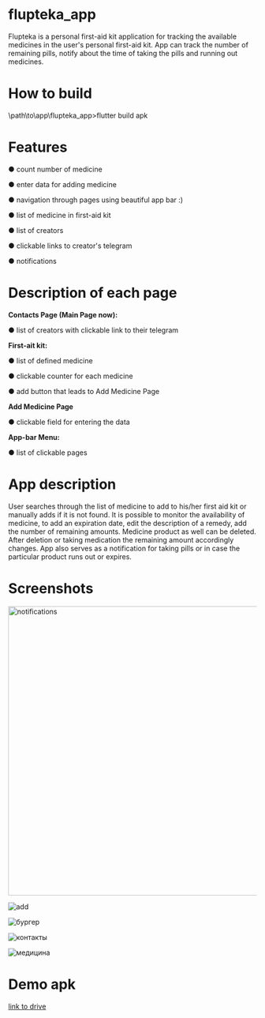 # flupteka_app

Flupteka is a personal first-aid kit application for tracking the available medicines in
the user's personal first-aid kit. App can track the number of remaining pills, notify
about the time of taking the pills and running out medicines.

# How to build 
\path\to\app\flupteka_app>flutter build apk

# Features   

● count number of medicine

● enter data for adding medicine

● navigation through pages using beautiful app bar :)

● list of medicine in first-aid kit

● list of creators

● clickable links to creator's telegram

● notifications

# Description of each page

**Contacts Page (Main Page now):**

● list of creators with clickable link to their telegram

**First-ait kit:**

● list of defined medicine

● clickable counter for each medicine

● add button that leads to Add Medicine Page

**Add Medicine Page**

● clickable field for entering the data

**App-bar Menu:**

● list of clickable pages

# App description
User searches through the list of medicine to add to his/her first aid kit or manually adds if it is not found. It is possible to monitor the availability of medicine, to add an expiration date, edit the description of a remedy, add the number of remaining amounts. Medicine product as well can be deleted. After deletion or taking medication the remaining amount accordingly changes. App also serves as a notification for taking pills or in case the particular product runs out or expires. 

# Screenshots

<img width="586" alt="notifications" src="https://user-images.githubusercontent.com/99041432/167315542-ddc4f342-b794-4600-b732-8992dc01d5e8.png">

![add](https://user-images.githubusercontent.com/99041432/167315546-46390ddc-8b39-4748-abba-7b09956c74de.jpg)

![бургер](https://user-images.githubusercontent.com/99041432/167315584-b52f8c5b-b84d-4863-8482-3e3a680e5ffe.jpg)

![контакты](https://user-images.githubusercontent.com/99041432/167315588-4d1d58db-f5af-474c-a299-43ef003775b9.jpg)

![медицина](https://user-images.githubusercontent.com/99041432/167315589-71eb3d1e-dad0-43f8-8912-4a0ac903b330.jpg)

# Demo apk
[link to drive](https://drive.google.com/drive/folders/1xNWCPzSa4Z0Tvn1KaQKLXORoPnKIftFV?usp=sharing)
